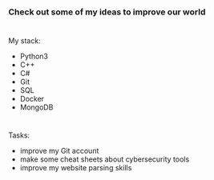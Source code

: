 ### Check out some of my ideas to improve our world
#
My stack:

- Python3
- C++
- C#
- Git
- SQL
- Docker
- MongoDB

#
Tasks:

- improve my Git account
- make some cheat sheets about cybersecurity tools
- improve my website parsing skills
